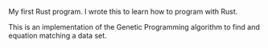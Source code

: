 My first Rust program.  I wrote this to learn how to program with Rust.

This is an implementation of the Genetic Programming algorithm to find and equation matching a data set.
